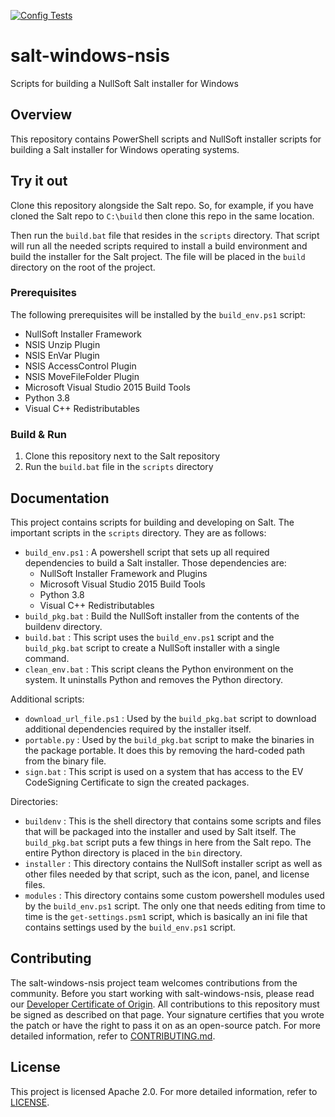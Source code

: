 [![Config Tests](https://github.com/saltstack/salt-windows-nsis/actions/workflows/config-tests.yml/badge.svg?branch=main)](https://github.com/saltstack/salt-windows-nsis/actions/workflows/config-tests.yml)

# salt-windows-nsis
Scripts for building a NullSoft Salt installer for Windows

## Overview
This repository contains PowerShell scripts and NullSoft installer scripts for
building a Salt installer for Windows operating systems.

## Try it out
Clone this repository alongside the Salt repo. So, for example, if you have
cloned the Salt repo to ``C:\build`` then clone this repo in the same location.

Then run the ``build.bat`` file that resides in the ``scripts`` directory. That
script will run all the needed scripts required to install a build environment
and build the installer for the Salt project. The file will be placed in the
``build`` directory on the root of the project.

### Prerequisites

The following prerequisites will be installed by the ``build_env.ps1`` script:

* NullSoft Installer Framework
* NSIS Unzip Plugin
* NSIS EnVar Plugin
* NSIS AccessControl Plugin
* NSIS MoveFileFolder Plugin
* Microsoft Visual Studio 2015 Build Tools
* Python 3.8
* Visual C++ Redistributables

### Build & Run

1. Clone this repository next to the Salt repository
2. Run the ``build.bat`` file in the ``scripts`` directory

## Documentation
This project contains scripts for building and developing on Salt. The important
scripts in the ``scripts`` directory. They are as follows:

- ``build_env.ps1`` : A powershell script that sets up all required dependencies
  to build a Salt installer. Those dependencies are:
  - NullSoft Installer Framework and Plugins
  - Microsoft Visual Studio 2015 Build Tools
  - Python 3.8
  - Visual C++ Redistributables
- ``build_pkg.bat`` : Build the NullSoft installer from the contents of the 
  buildenv directory.
- ``build.bat`` : This script uses the ``build_env.ps1`` script and the
  ``build_pkg.bat`` script to create a NullSoft installer with a single command.
- ``clean_env.bat`` : This script cleans the Python environment on the system.
  It uninstalls Python and removes the Python directory.

Additional scripts:
- ``download_url_file.ps1`` : Used by the ``build_pkg.bat`` script to download
  additional dependencies required by the installer itself.
- ``portable.py`` : Used by the ``build_pkg.bat`` script to make the binaries in
  the package portable. It does this by removing the hard-coded path from the
  binary file.
- ``sign.bat`` : This script is used on a system that has access to the
  EV CodeSigning Certificate to sign the created packages.

Directories:
- ``buildenv`` : This is the shell directory that contains some scripts and
  files that will be packaged into the installer and used by Salt itself. The
  ``build_pkg.bat`` script puts a few things in here from the Salt repo. The
  entire Python directory is placed in the ``bin`` directory.
- ``installer`` : This directory contains the NullSoft installer script as well
  as other files needed by that script, such as the icon, panel, and license
  files.
- ``modules`` : This directory contains some custom powershell modules used by
  the ``build_env.ps1`` script. The only one that needs editing from time to
  time is the ``get-settings.psm1`` script, which is basically an ini file that
  contains settings used by the ``build_env.ps1`` script.

## Contributing

The salt-windows-nsis project team welcomes contributions from the community.
Before you start working with salt-windows-nsis, please read our
[Developer Certificate of Origin](https://cla.vmware.com/dco). All contributions
to this repository must be signed as described on that page. Your signature
certifies that you wrote the patch or have the right to pass it on as an
open-source patch. For more detailed information, refer to
[CONTRIBUTING.md](CONTRIBUTING.md).

## License
This project is licensed Apache 2.0. For more detailed information, refer to
[LICENSE](LICENSE).
